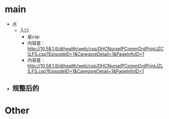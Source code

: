 # main

- 点
	- 入口
		- 是csp
		- 内容是：http://10.58.1.6/dthealth/web/csp/DHCNurseIPCommOrdPrintJZCQ.FS.csp?EpisodeID=1&CaregoreDetail=1&PageInfoID=1
		- 内容是：http://10.58.1.6/dthealth/web/csp/DHCNurseIPCommOrdPrintJZLS.FS.csp?EpisodeID=1&CaregoreDetail=1&PageInfoID=1
- 规整后的
	- 

# Other

